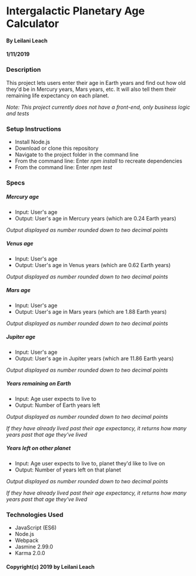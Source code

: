 # Intergalactic Planetary Age Calculator
#### By Leilani Leach
#### 1/11/2019


### Description
This project lets users enter their age in Earth years and find out how old they'd be in Mercury years, Mars years, etc. 
It will also tell them their remaining life expectancy on each planet.

_Note: This project currently does not have a front-end, only business logic and tests_

### Setup Instructions
- Install Node.js
- Download or clone this repository
- Navigate to the project folder in the command line
- From the command line: Enter _npm install_ to recreate dependencies
- From the command line: Enter _npm test_

### Specs
 ##### Mercury age 
- Input: User's age  
- Output: User's age in Mercury years (which are 0.24 Earth years)

_Output displayed as number rounded down to two decimal points_

 ##### Venus age 
- Input: User's age  
- Output: User's age in Venus years (which are 0.62 Earth years)

_Output displayed as number rounded down to two decimal points_

 ##### Mars age 
- Input: User's age  
- Output: User's age in Mars years (which are 1.88 Earth years)

_Output displayed as number rounded down to two decimal points_

 ##### Jupiter age 
- Input: User's age  
- Output: User's age in Jupiter years (which are 11.86 Earth years)

_Output displayed as number rounded down to two decimal points_

 ##### Years remaining on Earth 
- Input: Age user expects to live to  
- Output: Number of Earth years left

_Output displayed as number rounded down to two decimal points_

_If they have already lived past their age expectancy, it returns how many years past that age they've lived_

 ##### Years left on other planet 
- Input: Age user expects to live to, planet they'd like to live on
- Output: Number of years left on that planet

_Output displayed as number rounded down to two decimal points_

_If they have already lived past their age expectancy, it returns how many years past that age they've lived_

### Technologies Used
- JavaScript (ES6)
- Node.js
- Webpack
- Jasmine 2.99.0
- Karma 2.0.0

#### Copyright(c) 2019 by Leilani Leach 

